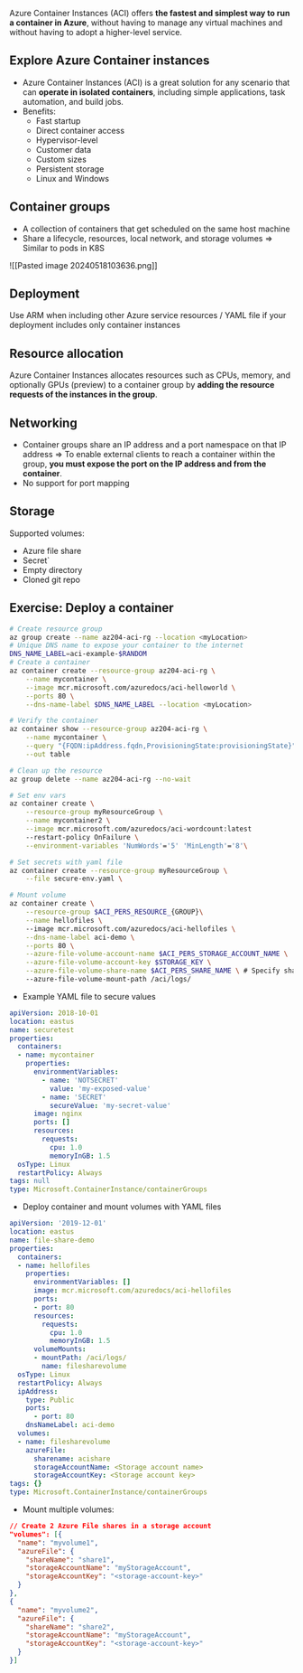 
Azure Container Instances (ACI) offers **the fastest and simplest way to run a container in Azure**, without having to manage any virtual machines and without having to adopt a higher-level service.


## Explore Azure Container instances

- Azure Container Instances (ACI) is a great solution for any scenario that can **operate in isolated containers**, including simple applications, task automation, and build jobs.
- Benefits:
	- Fast startup
	- Direct container access
	- Hypervisor-level
	- Customer data
	- Custom sizes
	- Persistent storage
	- Linux and Windows

## Container groups

- A collection of containers that get scheduled on the same host machine
- Share a lifecycle, resources, local network, and storage volumes => Similar to pods in K8S


![[Pasted image 20240518103636.png]]


## Deployment

Use ARM when including other Azure service resources / YAML file if your deployment includes only container instances

## Resource allocation

Azure Container Instances allocates resources such as CPUs, memory, and optionally GPUs (preview) to a container group by **adding the resource requests of the instances in the group**.


## Networking

- Container groups share an IP address and a port namespace on that IP address => To enable external clients to reach a container within the group, **you must expose the port on the IP address and from the container**.
- No support for port mapping

## Storage

Supported volumes:

- Azure file share
- Secret`
- Empty directory
- Cloned git repo

## Exercise: Deploy a container


```bash
# Create resource group
az group create --name az204-aci-rg --location <myLocation>
# Unique DNS name to expose your container to the internet
DNS_NAME_LABEL=aci-example-$RANDOM
# Create a container 
az container create --resource-group az204-aci-rg \
    --name mycontainer \
    --image mcr.microsoft.com/azuredocs/aci-helloworld \
    --ports 80 \
    --dns-name-label $DNS_NAME_LABEL --location <myLocation>

# Verify the container
az container show --resource-group az204-aci-rg \
    --name mycontainer \
    --query "{FQDN:ipAddress.fqdn,ProvisioningState:provisioningState}" \
    --out table

# Clean up the resource 
az group delete --name az204-aci-rg --no-wait

# Set env vars
az container create \
    --resource-group myResourceGroup \
    --name mycontainer2 \
    --image mcr.microsoft.com/azuredocs/aci-wordcount:latest 
    --restart-policy OnFailure \
    --environment-variables 'NumWords'='5' 'MinLength'='8'\

# Set secrets with yaml file
az container create --resource-group myResourceGroup \
    --file secure-env.yaml \

# Mount volume 
az container create \
	--resource-group $ACI_PERS_RESOURCE_{GROUP}\
	--name hellofiles \ 
	--image mcr.microsoft.com/azuredocs/aci-hellofiles \
	--dns-name-label aci-demo \
	--ports 80 \
	--azure-file-volume-account-name $ACI_PERS_STORAGE_ACCOUNT_NAME \
	--azure-file-volume-account-key $STORAGE_KEY \
	--azure-file-volume-share-name $ACI_PERS_SHARE_NAME \ # Specify share and volume mount point
	--azure-file-volume-mount-path /aci/logs/
```

- Example YAML file to secure values

```yaml
apiVersion: 2018-10-01
location: eastus
name: securetest
properties:
  containers:
  - name: mycontainer
    properties:
      environmentVariables:
        - name: 'NOTSECRET'
          value: 'my-exposed-value'
        - name: 'SECRET'
          secureValue: 'my-secret-value'
      image: nginx
      ports: []
      resources:
        requests:
          cpu: 1.0
          memoryInGB: 1.5
  osType: Linux
  restartPolicy: Always
tags: null
type: Microsoft.ContainerInstance/containerGroups
```


- Deploy container and mount volumes with YAML files

```yml
apiVersion: '2019-12-01'
location: eastus
name: file-share-demo
properties:
  containers:
  - name: hellofiles
    properties:
      environmentVariables: []
      image: mcr.microsoft.com/azuredocs/aci-hellofiles
      ports:
      - port: 80
      resources:
        requests:
          cpu: 1.0
          memoryInGB: 1.5
      volumeMounts:
      - mountPath: /aci/logs/
        name: filesharevolume
  osType: Linux
  restartPolicy: Always
  ipAddress:
    type: Public
    ports:
      - port: 80
    dnsNameLabel: aci-demo
  volumes:
  - name: filesharevolume
    azureFile:
      sharename: acishare
      storageAccountName: <Storage account name>
      storageAccountKey: <Storage account key>
tags: {}
type: Microsoft.ContainerInstance/containerGroups
```


- Mount multiple volumes:

```json
// Create 2 Azure File shares in a storage account
"volumes": [{
  "name": "myvolume1",
  "azureFile": {
    "shareName": "share1",
    "storageAccountName": "myStorageAccount",
    "storageAccountKey": "<storage-account-key>"
  }
},
{
  "name": "myvolume2",
  "azureFile": {
    "shareName": "share2",
    "storageAccountName": "myStorageAccount",
    "storageAccountKey": "<storage-account-key>"
  }
}]
```